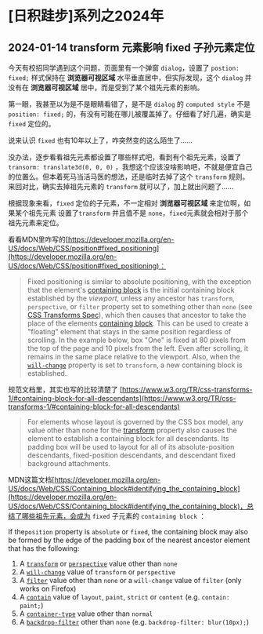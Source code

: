 #  [日积跬步]系列之2024年



## 2024-01-14 transform 元素影响 fixed 子孙元素定位 



今天有校招同学遇到这个问题，页面里有一个弹窗 `dialog`，设置了 `postion: fixed;` 样式保持在 **浏览器可视区域** 水平垂直居中，但实际发现，这个 `dialog` 并没有在 **浏览器可视区域** 居中，而是受到了某个祖先元素的影响。

第一眼，我甚至以为是不是眼睛看错了，是不是 `dialog` 的 `computed style` 不是 `position: fixed;` 的，有没有可能在哪儿被覆盖掉了。仔细看了好几遍，确实是 `fixed` 定位的。

说来认识 `fixed` 也有10年以上了，咋突然变的这么陌生了……

没办法，逐步看看祖先元素都设置了哪些样式吧，看到有个祖先元素，设置了 `transorm: translate3d(0, 0, 0)` ，我想这个应该没啥影响吧，不就是便宜自己的位置么。但本着死马当活马医的想法，还是临时去掉了这个 `transform` 规则。来回对比，确实去掉祖先元素的 `transform` 就可以了，加上就出问题了……

根据现象来看，`fixed` 定位的子元素，不一定相对 **浏览器可视区域** 来定位啊，如果某个祖先元素 设置了`transform` 并且值不是 `none`，`fixed`元素就会相对于那个祖先元素来定位。



看看MDN里咋写的[https://developer.mozilla.org/en-US/docs/Web/CSS/position#fixed_positioning](https://developer.mozilla.org/en-US/docs/Web/CSS/position#fixed_positioning)：



> Fixed positioning is similar to absolute positioning, with the exception that the element's [containing block](https://developer.mozilla.org/en-US/docs/Web/CSS/Containing_block) is the initial containing block established by the *viewport*, unless any ancestor has `transform`, `perspective`, or `filter` property set to something other than `none` (see [CSS Transforms Spec](https://www.w3.org/TR/css-transforms-1/#propdef-transform)), which then causes that ancestor to take the place of the elements [containing block](https://developer.mozilla.org/en-US/docs/Web/CSS/Containing_block). This can be used to create a "floating" element that stays in the same position regardless of scrolling. In the example below, box "One" is fixed at 80 pixels from the top of the page and 10 pixels from the left. Even after scrolling, it remains in the same place relative to the viewport. Also, when the [`will-change`](https://developer.mozilla.org/en-US/docs/Web/CSS/will-change) property is set to `transform`, a new containing block is established.



规范文档里，其实也写的比较清楚了 [https://www.w3.org/TR/css-transforms-1/#containing-block-for-all-descendants](https://www.w3.org/TR/css-transforms-1/#containing-block-for-all-descendants)

> For elements whose layout is governed by the CSS box model, any value other than none for the [transform](https://www.w3.org/TR/css-transforms-1/#propdef-transform) property also causes the element to establish a containing block for all descendants. Its padding box will be used to layout for all of its absolute-position descendants, fixed-position descendants, and descendant fixed background attachments.



MDN这篇文档[https://developer.mozilla.org/en-US/docs/Web/CSS/Containing_block#identifying_the_containing_block](https://developer.mozilla.org/en-US/docs/Web/CSS/Containing_block#identifying_the_containing_block)，总结了哪些祖先元素，会成为 `fixed` 子元素的 `containing block` ：

If the`position` property is `absolute` or `fixed`, the containing block may also be formed by the edge of the padding box of the nearest ancestor element that has the following:

   1. A [`transform`](https://developer.mozilla.org/en-US/docs/Web/CSS/transform) or [`perspective`](https://developer.mozilla.org/en-US/docs/Web/CSS/perspective) value other than `none`
   2. A [`will-change`](https://developer.mozilla.org/en-US/docs/Web/CSS/will-change) value of `transform` or `perspective`
   3. A [`filter`](https://developer.mozilla.org/en-US/docs/Web/CSS/filter) value other than `none` or a `will-change` value of `filter` (only works on Firefox)
   4. A [`contain`](https://developer.mozilla.org/en-US/docs/Web/CSS/contain) value of `layout`, `paint`, `strict` or `content` (e.g. `contain: paint;`)
   5. A [`container-type`](https://developer.mozilla.org/en-US/docs/Web/CSS/container-type) value other than `normal`
   6. A [`backdrop-filter`](https://developer.mozilla.org/en-US/docs/Web/CSS/backdrop-filter) other than `none` (e.g. `backdrop-filter: blur(10px);`)


